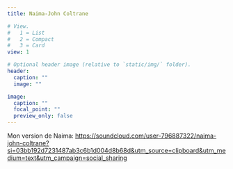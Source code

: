 ```yaml
---
title: Naima-John Coltrane

# View.
#   1 = List
#   2 = Compact
#   3 = Card
view: 1

# Optional header image (relative to `static/img/` folder).
header:
  caption: ""
  image: ""

image:
  caption: ""
  focal_point: ""
  preview_only: false
---
```


Mon version de Naima: https://soundcloud.com/user-796887322/naima-john-coltrane?si=03bb192d7231487ab3c6b1d004d8b68d&utm_source=clipboard&utm_medium=text&utm_campaign=social_sharing